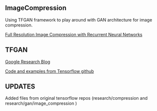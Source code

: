 ## ImageCompression
Using TFGAN framework to play around with GAN architecture for image compression.

[Full Resolution Image Compression with Recurrent Neural Networks](https://arxiv.org/abs/1608.05148)

## TFGAN

[Google Research Blog](https://research.googleblog.com/2017/12/tfgan-lightweight-library-for.html)

[Code and examples from Tensorflow github](https://github.com/tensorflow/models/tree/master/research/gan)

## UPDATES

Added files from original tensorflow repos (research/compression and research/gan/image_compression )